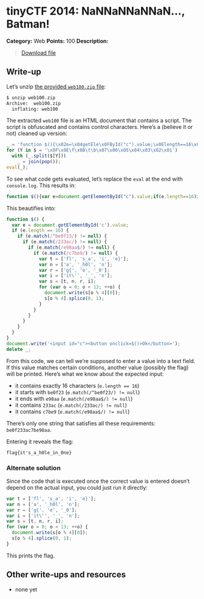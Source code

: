 # tinyCTF 2014: NaNNaNNaNNaN…, Batman!

**Category:** Web
**Points:** 100
**Description:**

> [Download file](web100.zip)

## Write-up

Let’s unzip [the provided `web100.zip` file](web100.zip):

```bash
$ unzip web100.zip
Archive:  web100.zip
  inflating: web100
```

The extracted `web100` file is an HTML document that contains a script. The script is obfuscated and contains control characters. Here’s a (believe it or not) cleaned up version:

```js
_ = 'function $(){\x02e=\x04getEle\x0FById("c").value;\x0Elength==16\x05^be0f23\x01233ac\x01e98aa$\x01c7be9\x07){\x02t\bfl\x03s_a\x03i\x03e}\x06n\ba\x03_h0l\x03n\x06r\bg{\x03e\x03_0\x06i\bit\'\x03_\x03n\x06s=[t,n,r,i];for(\x02o=0;o<13;++o){\t\x0B[0]);\x0B.splice(0,1)}}}\t\'<input id="c"><\f onclick=$()>Ok</\f>\');delete _\x01\x07\x05\x02var \x03","\x04docu\x0F.\x05)\x0Ematch(/\x06"];\x02\x07/)!=null\b=["\t\x04write(\x0Bs[o%4]\fbutton\x0Eif(e.\x0Fment';
for (Y in $ = '\x0F\x0E\f\x0B\t\b\x07\x06\x05\x04\x03\x02\x01')
  with (_.split($[Y]))
    _ = join(pop());
eval(_);
```

To see what code gets evaluated, let’s replace the `eval` at the end with `console.log`. This results in:

```js
function $(){var e=document.getElementById("c").value;if(e.length==16)if(e.match(/^be0f23/)!=null)if(e.match(/233ac/)!=null)if(e.match(/e98aa$/)!=null)if(e.match(/c7be9/)!=null){var t=["fl","s_a","i","e}"];var n=["a","_h0l","n"];var r=["g{","e","_0"];var i=["it'","_","n"];var s=[t,n,r,i];for(var o=0;o<13;++o){document.write(s[o%4][0]);s[o%4].splice(0,1)}}}document.write('<input id="c"><button onclick=$()>Ok</button>');delete _
```

This beautifies into:

```js
function $() {
  var e = document.getElementById('c').value;
  if (e.length == 16) {
    if (e.match(/^be0f23/) != null) {
      if (e.match(/233ac/) != null) {
        if (e.match(/e98aa$/) != null) {
          if (e.match(/c7be9/) != null) {
            var t = ['fl', 's_a', 'i', 'e}'];
            var n = ['a', '_h0l', 'n'];
            var r = ['g{', 'e', '_0'];
            var i = ['it\'', '_', 'n'];
            var s = [t, n, r, i];
            for (var o = 0; o < 13; ++o) {
              document.write(s[o % 4][0]);
              s[o % 4].splice(0, 1);
            }
          }
        }
      }
    }
  }
}
document.write('<input id="c"><button onclick=$()>Ok</button>');
delete _;
```

From this code, we can tell we’re supposed to enter a value into a text field. If this value matches certain conditions, another value (possibly the flag) will be printed. Here’s what we know about the expected input:

* it contains exactly 16 characters (`e.length == 16`)
* it starts with `be0f23` (`e.match(/^be0f23/) != null`)
* it ends with `e98aa` (`e.match(/e98aa$/) != null`)
* it contains `233ac` (`e.match(/233ac/) != null`)
* it contains `c7be9` (`e.match(/e98aa$/) != null`)

There’s only one string that satisfies all these requirements: `be0f233ac7be98aa`.

Entering it reveals the flag:

```
flag{it's_a_h0le_in_0ne}
```

### Alternate solution

Since the code that is executed once the correct value is entered doesn’t depend on the actual input, you could just run it directly:

```js
var t = ['fl', 's_a', 'i', 'e}'];
var n = ['a', '_h0l', 'n'];
var r = ['g{', 'e', '_0'];
var i = ['it\'', '_', 'n'];
var s = [t, n, r, i];
for (var o = 0; o < 13; ++o) {
  document.write(s[o % 4][0]);
  s[o % 4].splice(0, 1);
}
```

This prints the flag.

## Other write-ups and resources

* none yet
